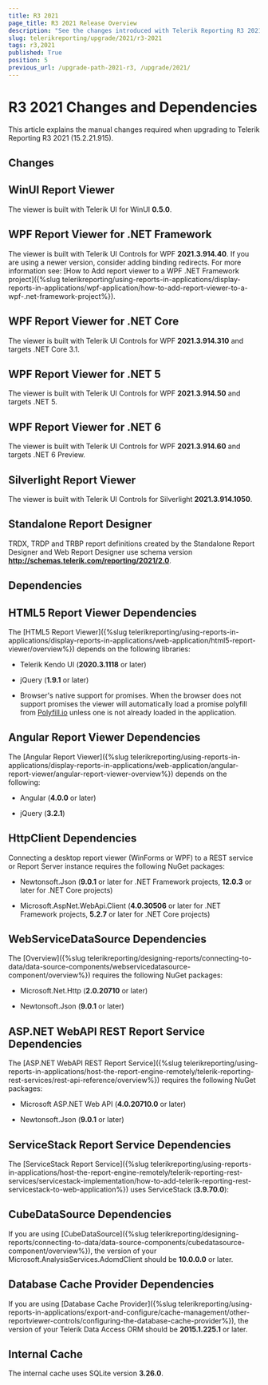 ```yaml
---
title: R3 2021
page_title: R3 2021 Release Overview 
description: "See the changes introduced with Telerik Reporting R3 2021 that should be considered before upgrading, and the 3rd party products & packages this version depends on."
slug: telerikreporting/upgrade/2021/r3-2021
tags: r3,2021
published: True
position: 5
previous_url: /upgrade-path-2021-r3, /upgrade/2021/
---
```


# R3 2021 Changes and Dependencies

This article explains the manual changes required when upgrading to Telerik Reporting R3 2021 (15.2.21.915).

## Changes

## WinUI Report Viewer

The viewer is built with Telerik UI for WinUI __0.5.0__. 

## WPF Report Viewer for .NET Framework

The viewer is built with Telerik UI Controls for WPF __2021.3.914.40__. If you are using a newer version, consider adding binding redirects. For more information see: [How to Add report viewer to a WPF .NET Framework project]({%slug telerikreporting/using-reports-in-applications/display-reports-in-applications/wpf-application/how-to-add-report-viewer-to-a-wpf-.net-framework-project%}).

## WPF Report Viewer for .NET Core

The viewer is built with Telerik UI Controls for WPF __2021.3.914.310__ and targets .NET Core 3.1. 

## WPF Report Viewer for .NET 5

The viewer is built with Telerik UI Controls for WPF __2021.3.914.50__ and targets .NET 5. 

## WPF Report Viewer for .NET 6

The viewer is built with Telerik UI Controls for WPF __2021.3.914.60__ and targets .NET 6 Preview. 

## Silverlight Report Viewer

The viewer is built with Telerik UI Controls for Silverlight __2021.3.914.1050__. 

## Standalone Report Designer

TRDX, TRDP and TRBP report definitions created by the Standalone Report Designer and Web Report Designer use schema version __http://schemas.telerik.com/reporting/2021/2.0__. 

## Dependencies

## HTML5 Report Viewer Dependencies

The [HTML5 Report Viewer]({%slug telerikreporting/using-reports-in-applications/display-reports-in-applications/web-application/html5-report-viewer/overview%}) depends on the following libraries: 

* Telerik Kendo UI (__2020.3.1118__ or later) 

* jQuery (__1.9.1__ or later) 

* Browser's native support for promises. When the browser does not support promises the viewer will automatically load a promise polyfill from [Polyfill.io](https://polyfill.io) unless one is not already loaded in the application. 

## Angular Report Viewer Dependencies

 The [Angular Report Viewer]({%slug telerikreporting/using-reports-in-applications/display-reports-in-applications/web-application/angular-report-viewer/angular-report-viewer-overview%}) depends on the following:  

* Angular (__4.0.0__ or later) 

* jQuery (__3.2.1__) 

## HttpClient Dependencies

Connecting a desktop report viewer (WinForms or WPF) to a REST service or Report Server instance requires the following NuGet packages: 

* Newtonsoft.Json (__9.0.1__ or later for .NET Framework projects, __12.0.3__ or later for .NET Core projects) 

* Microsoft.AspNet.WebApi.Client (__4.0.30506__ or later for .NET Framework projects, __5.2.7__ or later for .NET Core projects) 

## WebServiceDataSource Dependencies

The [Overview]({%slug telerikreporting/designing-reports/connecting-to-data/data-source-components/webservicedatasource-component/overview%}) requires the following NuGet packages: 

* Microsoft.Net.Http (__2.0.20710__ or later) 

* Newtonsoft.Json (__9.0.1__ or later) 

## ASP.NET WebAPI REST Report Service Dependencies

The [ASP.NET WebAPI REST Report Service]({%slug telerikreporting/using-reports-in-applications/host-the-report-engine-remotely/telerik-reporting-rest-services/rest-api-reference/overview%}) requires the following NuGet packages: 

* Microsoft ASP.NET Web API (__4.0.20710.0__ or later) 

* Newtonsoft.Json (__9.0.1__ or later) 

## ServiceStack Report Service Dependencies

The [ServiceStack Report Service]({%slug telerikreporting/using-reports-in-applications/host-the-report-engine-remotely/telerik-reporting-rest-services/servicestack-implementation/how-to-add-telerik-reporting-rest-servicestack-to-web-application%}) uses ServiceStack (__3.9.70.0__): 

## CubeDataSource Dependencies

If you are using [CubeDataSource]({%slug telerikreporting/designing-reports/connecting-to-data/data-source-components/cubedatasource-component/overview%}), the version of your Microsoft.AnalysisServices.AdomdClient should be __10.0.0.0__ or later. 

## Database Cache Provider Dependencies

If you are using [Database Cache Provider]({%slug telerikreporting/using-reports-in-applications/export-and-configure/cache-management/other-reportviewer-controls/configuring-the-database-cache-provider%}), the version of your Telerik Data Access ORM should be __2015.1.225.1__ or later. 

## Internal Cache

The internal cache uses SQLite version __3.26.0__. 
